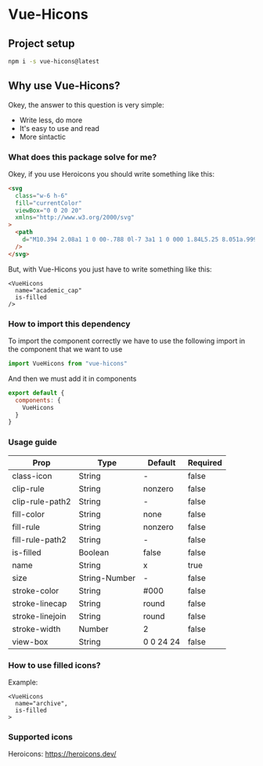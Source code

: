 # Vue-Hicons

## Project setup
```bash
npm i -s vue-hicons@latest
```

## Why use Vue-Hicons?

Okey, the answer to this question is very simple:

* Write less, do more
* It's easy to use and read
* More sintactic

### What does this package solve for me?

Okey, if you use Heroicons you should write something like this:

```html
<svg
  class="w-6 h-6"
  fill="currentColor"
  viewBox="0 0 20 20"
  xmlns="http://www.w3.org/2000/svg"
>
  <path
    d="M10.394 2.08a1 1 0 00-.788 0l-7 3a1 1 0 000 1.84L5.25 8.051a.999.999 0 01.356-.257l4-1.714a1 1 0 11.788 1.838L7.667 9.088l1.94.831a1 1 0 00.787 0l7-3a1 1 0 000-1.838l-7-3zM3.31 9.397L5 10.12v4.102a8.969 8.969 0 00-1.05-.174 1 1 0 01-.89-.89 11.115 11.115 0 01.25-3.762zM9.3 16.573A9.026 9.026 0 007 14.935v-3.957l1.818.78a3 3 0 002.364 0l5.508-2.361a11.026 11.026 0 01.25 3.762 1 1 0 01-.89.89 8.968 8.968 0 00-5.35 2.524 1 1 0 01-1.4 0zM6 18a1 1 0 001-1v-2.065a8.935 8.935 0 00-2-.712V17a1 1 0 001 1z"
  />
</svg>
```

But, with Vue-Hicons you just have to write something like this:

```vue
<VueHicons
  name="academic_cap"
  is-filled
/>
```

### How to import this dependency

To import the component correctly we have to use the following import in the component that we want to use

```javascript
import VueHicons from "vue-hicons"
```

And then we must add it in components

```javascript
export default {
  components: {
    VueHicons
  }
}
```

### Usage guide

| Prop | Type | Default | Required |
| ---- | ---- | ------- | -------- |
| class-icon | String | - | false |
| clip-rule | String | nonzero | false |
| clip-rule-path2 | String | - | false |
| fill-color | String | none | false |
| fill-rule | String | nonzero | false |
| fill-rule-path2 | String | - | false |
| is-filled | Boolean | false | false |
| name | String | x | true |
| size | String-Number | - | false |
| stroke-color | String | #000 | false |
| stroke-linecap | String | round | false |
| stroke-linejoin | String | round | false |
| stroke-width | Number | 2 | false |
| view-box | String | 0 0 24 24 | false |

### How to use filled icons?

Example:

```vue
<VueHicons
  name="archive",
  is-filled
>
```

### Supported icons
Heroicons: https://heroicons.dev/
